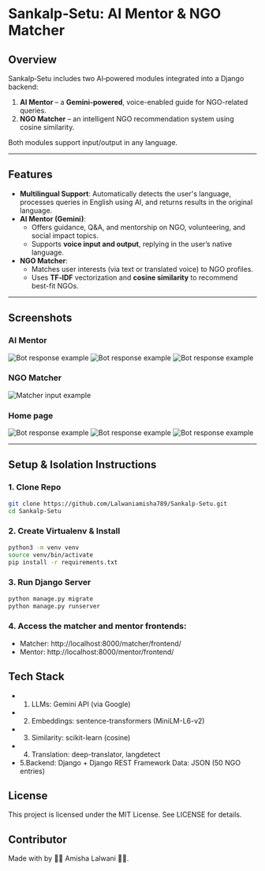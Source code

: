 # Sankalp‑Setu: AI Mentor & NGO Matcher

## Overview
Sankalp‑Setu includes two AI‑powered modules integrated into a Django backend:
1. **AI Mentor** – a **Gemini-powered**, voice-enabled guide for NGO-related queries.  
2. **NGO Matcher** – an intelligent NGO recommendation system using cosine similarity.

Both modules support input/output in any language.

---

## Features
- **Multilingual Support**: Automatically detects the user's language, processes queries in English using AI, and returns results in the original language.
- **AI Mentor (Gemini)**:
  - Offers guidance, Q&A, and mentorship on NGO, volunteering, and social impact topics.
  - Supports **voice input and output**, replying in the user’s native language.
- **NGO Matcher**:
  - Matches user interests (via text or translated voice) to NGO profiles.
  - Uses **TF‑IDF** vectorization and **cosine similarity** to recommend best-fit NGOs.
    
---

## Screenshots

### AI Mentor
  ![Bot response example](images/MENTOR1)
  ![Bot response example](images/MENTOR2)
  ![Bot response example](images/MENTOR3)

### NGO Matcher
  ![Matcher input example](images/matcher_input.png)

### Home page
![Bot response example](images/HOME1)
![Bot response example](images/matcher_history.png)
![Bot response example](images/HOME2)

---

## Setup & Isolation Instructions

### 1. Clone Repo
```bash
git clone https://github.com/Lalwaniamisha789/Sankalp-Setu.git
cd Sankalp-Setu
```

### 2. Create Virtualenv & Install
```bash
python3 -m venv venv
source venv/bin/activate
pip install -r requirements.txt
```

### 3. Run Django Server
```bash
python manage.py migrate
python manage.py runserver
```
### 4. Access the matcher and mentor frontends:
   - Matcher: http://localhost:8000/matcher/frontend/
   - Mentor: http://localhost:8000/mentor/frontend/

## Tech Stack 
- 1. LLMs: Gemini API (via Google)
- 2. Embeddings: sentence-transformers (MiniLM-L6-v2)
- 3. Similarity: scikit-learn (cosine)
- 4. Translation: deep-translator, langdetect
- 5.Backend: Django + Django REST Framework
Data: JSON (50 NGO entries)

## License
This project is licensed under the MIT License. See LICENSE for details.

## Contributor 
Made with by 🩷🩷 Amisha Lalwani 🩷🩷.

